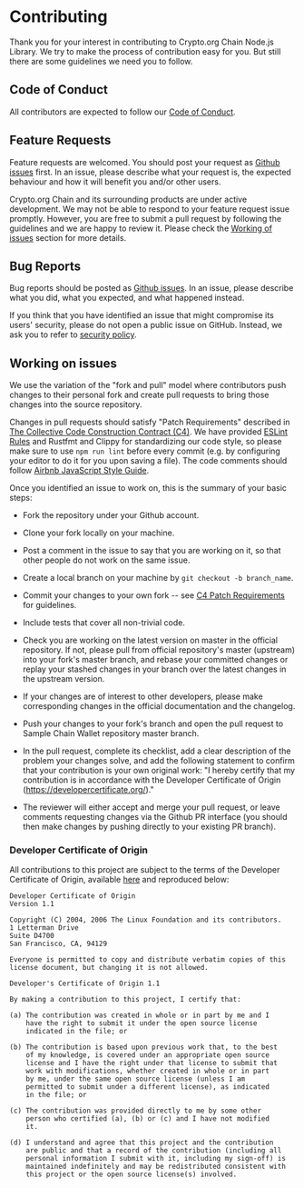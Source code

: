 # Contributing

Thank you for your interest in contributing to Crypto.org Chain Node.js Library. We try to make the process of contribution easy for you. But still there are some guidelines we need you to follow.

## Code of Conduct

All contributors are expected to follow our [Code of Conduct](./CODE_OF_CONDUCT.md).

## Feature Requests

Feature requests are welcomed. You should post your request as [Github issues](https://github.com/crypto-com/chain-jslib/issues/new) first. In an issue, please describe what your request is, the expected behaviour and how it will benefit you and/or other users.

Crypto.org Chain and its surrounding products are under active development. We may not be able to respond to your feature request issue promptly. However, you are free to submit a pull request by following the guidelines and we are happy to review it. Please check the [Working of issues](#working-on-issues) section for more details.

## Bug Reports

Bug reports should be posted as [Github issues](https://github.com/crypto-com/chain-jslib/issues/new). In an issue, please describe what you did, what you expected, and what happened instead.

If you think that you have identified an issue that might compromise its users' security, please do not open a public issue on GitHub. Instead, we ask you to refer to [security policy](./SECURITY.md).

## Working on issues

We use the variation of the "fork and pull" model where contributors push changes to their personal fork and create pull requests to bring those changes into the source repository.

Changes in pull requests should satisfy "Patch Requirements" described in [The Collective Code Construction Contract (C4)](https://rfc.zeromq.org/spec:42/C4/#23-patch-requirements). We have provided [ESLint Rules](./eslintrc.json) and Rustfmt and Clippy for standardizing our code style, so please make sure to use `npm run lint` before every commit (e.g. by configuring your editor to do it for you upon saving a file). The code comments should follow [Airbnb JavaScript Style Guide](https://github.com/airbnb/javascript#comments).

Once you identified an issue to work on, this is the summary of your basic steps:

* Fork the repository under your Github account.

* Clone your fork locally on your machine.

* Post a comment in the issue to say that you are working on it, so that other people do not work on the same issue.

* Create a local branch on your machine by `git checkout -b branch_name`.

* Commit your changes to your own fork -- see [C4 Patch Requirements](https://rfc.zeromq.org/spec:42/C4/#23-patch-requirements) for guidelines.

* Include tests that cover all non-trivial code.

* Check you are working on the latest version on master in the official repository. If not, please pull from official repository's master (upstream) into your fork's master branch, and rebase your committed changes or replay your stashed changes in your branch over the latest changes in the upstream version.

* If your changes are of interest to other developers, please make corresponding changes in the official documentation and the changelog.

* Push your changes to your fork's branch and open the pull request to Sample Chain Wallet repository master branch.

* In the pull request, complete its checklist, add a clear description of the problem your changes solve, and add the following statement to confirm that your contribution is your own original work: "I hereby certify that my contribution is in accordance with the Developer Certificate of Origin (https://developercertificate.org/)."

* The reviewer will either accept and merge your pull request, or leave comments requesting changes via the Github PR interface (you should then make changes by pushing directly to your existing PR branch). 

### Developer Certificate of Origin
All contributions to this project are subject to the terms of the Developer Certificate of Origin, available [here](https://developercertificate.org/) and reproduced below:

```
Developer Certificate of Origin
Version 1.1

Copyright (C) 2004, 2006 The Linux Foundation and its contributors.
1 Letterman Drive
Suite D4700
San Francisco, CA, 94129

Everyone is permitted to copy and distribute verbatim copies of this
license document, but changing it is not allowed.

Developer's Certificate of Origin 1.1

By making a contribution to this project, I certify that:

(a) The contribution was created in whole or in part by me and I
    have the right to submit it under the open source license
    indicated in the file; or

(b) The contribution is based upon previous work that, to the best
    of my knowledge, is covered under an appropriate open source
    license and I have the right under that license to submit that
    work with modifications, whether created in whole or in part
    by me, under the same open source license (unless I am
    permitted to submit under a different license), as indicated
    in the file; or

(c) The contribution was provided directly to me by some other
    person who certified (a), (b) or (c) and I have not modified
    it.

(d) I understand and agree that this project and the contribution
    are public and that a record of the contribution (including all
    personal information I submit with it, including my sign-off) is
    maintained indefinitely and may be redistributed consistent with
    this project or the open source license(s) involved.
```    

